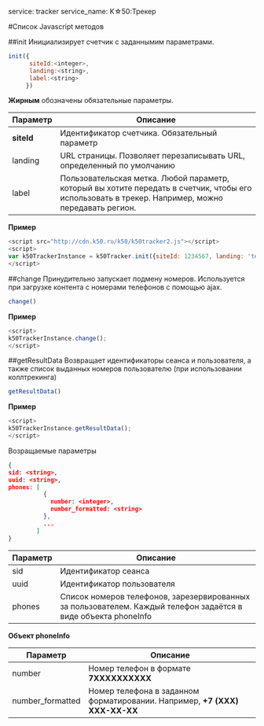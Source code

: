 service: tracker
service_name: K☆50:Трекер

#Список Javascript методов

##init
Инициализирует счетчик с заданнымим параметрами. 

```js
init({
      siteId:<integer>,
      landing:<string>,
      label:<string>
     })
```

**Жирным** обозначены обязательные параметры.

|Параметр|Описание|
|-----|----|
|**siteId**|Идентификатор счетчика. Обязательный параметр|
|landing|URL страницы. Позволяет перезаписывать URL, определенный по умолчанию|
|label|Пользовательская метка. Любой параметр, который вы хотите передать в счетчик, чтобы его использовать в трекер. Например, можно передавать регион.|

**Пример**

```js
<script src="http://cdn.k50.ru/k50/k50tracker2.js"></script>
<script>
var k50TrackerInstance = k50Tracker.init({siteId: 1234567, landing: 'test.ru', label: 'msk'});
</script>
```


##change
Принудительно запускает подмену номеров. Используется при загрузке контента с номерами телефонов с помощью ajax.

```js
change()
```

**Пример**

```js
<script>
k50TrackerInstance.change();
</script>
```

##getResultData
Возвращает идентификаторы сеанса и пользователя, а также список выданных номеров пользователю (при использовании коллтрекинга)

```js
getResultData()
```

**Пример**

```js
<script>
k50TrackerInstance.getResultData();
</script>
```

Возращаемые параметры

```json
{
sid: <string>, 
uuid: <string>, 
phones: [
          {
            number: <integer>,
            number_formatted: <string>
          },
          ...
        ]
}        
```

|Параметр|Описание|
|----|----|
|sid|Идентификатор сеанса|
|uuid|Идентификатор пользователя|
|phones|Список номеров телефонов, зарезервированных за пользователем. Каждый телефон задаётся в виде объекта phoneInfo|

**Объект phoneInfo**

|Параметр|Описание|
|----|----|
|number|Номер телефон в формате **7XXXXXXXXXX**|
|number_formatted|Номер телефона в заданном форматировании. Например, **+7 (XXX) XXX-XX-XX**|